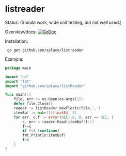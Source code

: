 # listreader

Status: (Should work, wide unit testing, but not well used.)

Overview/docs: [![GoDoc](https://godoc.org/github.com/splace/listreader?status.svg)](https://godoc.org/github.com/splace/listreader) 

Installation:

     go get github.com/splace/listreader

Example:
```go
package main

import "os"
import "fmt"
import "github.com/splace/listReader"

func main(){
   	file, err := os.Open(os.Args[1])
	defer file.Close()
	reader := listReader.NewFloats(file,',')
	itemBuf := make([]float64, 3)
	for err, c,f := error(nil),0, 0; err == nil; {
		c, err = reader.Read(itemBuf[f:])
     	f+=c
     	if f<3 {continue}
     	fmt.Println(itemBuf)
     	f=0
 	}
}
```
